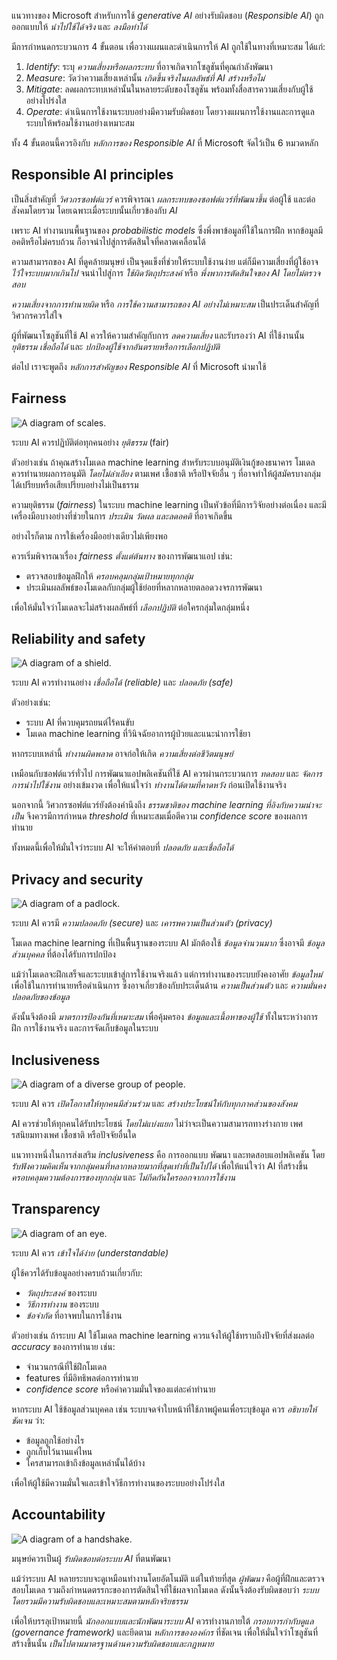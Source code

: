 
แนวทางของ Microsoft สำหรับการใช้ _generative AI_ อย่างรับผิดชอบ (_Responsible AI_) ถูกออกแบบให้ _นำไปใช้ได้จริง_ และ _ลงมือทำได้_

มีการกำหนดกระบวนการ 4 ขั้นตอน เพื่อวางแผนและดำเนินการให้ AI ถูกใช้ในทางที่เหมาะสม ได้แก่:

1. _Identify_: ระบุ _ความเสี่ยงหรือผลกระทบ_ ที่อาจเกิดจากโซลูชันที่คุณกำลังพัฒนา  
2. _Measure_: วัดว่าความเสี่ยงเหล่านั้น _เกิดขึ้นจริงในผลลัพธ์ที่ AI สร้างหรือไม่_  
3. _Mitigate_: ลดผลกระทบเหล่านั้นในหลายระดับของโซลูชัน พร้อมทั้งสื่อสารความเสี่ยงกับผู้ใช้อย่างโปร่งใส  
4. _Operate_: ดำเนินการใช้งานระบบอย่างมีความรับผิดชอบ โดยวางแผนการใช้งานและการดูแลระบบให้พร้อมใช้งานอย่างเหมาะสม

ทั้ง 4 ขั้นตอนนี้ควรอิงกับ _หลักการของ Responsible AI_ ที่ Microsoft จัดไว้เป็น 6 หมวดหลัก

## Responsible AI principles

เป็นสิ่งสำคัญที่ _วิศวกรซอฟต์แวร์_ ควรพิจารณา _ผลกระทบของซอฟต์แวร์ที่พัฒนาขึ้น_ ต่อผู้ใช้ และต่อสังคมโดยรวม โดยเฉพาะเมื่อระบบนั้นเกี่ยวข้องกับ _AI_

เพราะ AI ทำงานบนพื้นฐานของ _probabilistic models_ ซึ่งพึ่งพาข้อมูลที่ใช้ในการฝึก หากข้อมูลมีอคติหรือไม่ครบถ้วน ก็อาจนำไปสู่การตัดสินใจที่คลาดเคลื่อนได้

ความสามารถของ AI ที่ดูคล้ายมนุษย์ เป็นจุดแข็งที่ช่วยให้ระบบใช้งานง่าย แต่ก็มีความเสี่ยงที่ผู้ใช้อาจ _ไว้ใจระบบมากเกินไป_ จนนำไปสู่การ _ใช้ผิดวัตถุประสงค์_ หรือ _พึ่งพาการตัดสินใจของ AI โดยไม่ตรวจสอบ_

_ความเสี่ยงจากการทำนายผิด_ หรือ _การใช้ความสามารถของ AI อย่างไม่เหมาะสม_ เป็นประเด็นสำคัญที่วิศวกรควรใส่ใจ

ผู้ที่พัฒนาโซลูชันที่ใช้ AI ควรให้ความสำคัญกับการ _ลดความเสี่ยง_ และรับรองว่า AI ที่ใช้งานนั้น _ยุติธรรม เชื่อถือได้_ และ _ปกป้องผู้ใช้จากอันตรายหรือการเลือกปฏิบัติ_

ต่อไป เราจะพูดถึง _หลักการสำคัญของ Responsible AI_ ที่ Microsoft นำมาใช้

## Fairness

![A diagram of scales.](https://learn.microsoft.com/en-us/training/wwl-data-ai/fundamentals-generative-ai/media/fairness.png)

ระบบ AI ควรปฏิบัติต่อทุกคนอย่าง _ยุติธรรม_ (fair)

ตัวอย่างเช่น ถ้าคุณสร้างโมเดล machine learning สำหรับระบบอนุมัติเงินกู้ของธนาคาร โมเดลควรทำนายผลการอนุมัติ _โดยไม่ลำเอียง_ ตามเพศ เชื้อชาติ หรือปัจจัยอื่น ๆ ที่อาจทำให้ผู้สมัครบางกลุ่มได้เปรียบหรือเสียเปรียบอย่างไม่เป็นธรรม

ความยุติธรรม (_fairness_) ในระบบ machine learning เป็นหัวข้อที่มีการวิจัยอย่างต่อเนื่อง และมีเครื่องมือบางอย่างที่ช่วยในการ _ประเมิน วัดผล และลดอคติ_ ที่อาจเกิดขึ้น

อย่างไรก็ตาม การใช้เครื่องมืออย่างเดียวไม่เพียงพอ

ควรเริ่มพิจารณาเรื่อง _fairness ตั้งแต่ต้นทาง_ ของการพัฒนาแอป เช่น:

- ตรวจสอบข้อมูลฝึกให้ _ครอบคลุมกลุ่มเป้าหมายทุกกลุ่ม_
- ประเมินผลลัพธ์ของโมเดลกับกลุ่มผู้ใช้ย่อยที่หลากหลายตลอดวงจรการพัฒนา

เพื่อให้มั่นใจว่าโมเดลจะไม่สร้างผลลัพธ์ที่ _เลือกปฏิบัติ_ ต่อใครกลุ่มใดกลุ่มหนึ่ง

## Reliability and safety

![A diagram of a shield.](https://learn.microsoft.com/en-us/training/wwl-data-ai/fundamentals-generative-ai/media/reliability-safety.png)

ระบบ AI ควรทำงานอย่าง _เชื่อถือได้ (reliable)_ และ _ปลอดภัย (safe)_

ตัวอย่างเช่น:

- ระบบ AI ที่ควบคุมรถยนต์ไร้คนขับ  
- โมเดล machine learning ที่วินิจฉัยอาการผู้ป่วยและแนะนำการใช้ยา

หากระบบเหล่านี้ _ทำงานผิดพลาด_ อาจก่อให้เกิด _ความเสี่ยงต่อชีวิตมนุษย์_

เหมือนกับซอฟต์แวร์ทั่วไป การพัฒนาแอปพลิเคชันที่ใช้ AI ควรผ่านกระบวนการ _ทดสอบ_ และ _จัดการการนำไปใช้งาน_ อย่างเข้มงวด เพื่อให้แน่ใจว่า _ทำงานได้ตามที่คาดหวัง_ ก่อนเปิดใช้งานจริง

นอกจากนี้ วิศวกรซอฟต์แวร์ยังต้องคำนึงถึง _ธรรมชาติของ machine learning ที่อิงกับความน่าจะเป็น_ จึงควรมีการกำหนด _threshold_ ที่เหมาะสมเมื่อตีความ _confidence score_ ของผลการทำนาย

ทั้งหมดนี้เพื่อให้มั่นใจว่าระบบ AI จะให้คำตอบที่ _ปลอดภัย และเชื่อถือได้_

## Privacy and security

![A diagram of a padlock.](https://learn.microsoft.com/en-us/training/wwl-data-ai/fundamentals-generative-ai/media/privacy-security.png)

ระบบ AI ควรมี _ความปลอดภัย (secure)_ และ _เคารพความเป็นส่วนตัว (privacy)_

โมเดล machine learning ที่เป็นพื้นฐานของระบบ AI มักต้องใช้ _ข้อมูลจำนวนมาก_ ซึ่งอาจมี _ข้อมูลส่วนบุคคล_ ที่ต้องได้รับการปกป้อง

แม้ว่าโมเดลจะฝึกเสร็จและระบบเข้าสู่การใช้งานจริงแล้ว แต่การทำงานของระบบยังคงอาศัย _ข้อมูลใหม่_ เพื่อใช้ในการทำนายหรือดำเนินการ ซึ่งอาจเกี่ยวข้องกับประเด็นด้าน _ความเป็นส่วนตัว_ และ _ความมั่นคงปลอดภัยของข้อมูล_

ดังนั้นจึงต้องมี _มาตรการป้องกันที่เหมาะสม_ เพื่อคุ้มครอง _ข้อมูลและเนื้อหาของผู้ใช้_  ทั้งในระหว่างการฝึก การใช้งานจริง และการจัดเก็บข้อมูลในระบบ

## Inclusiveness

![A diagram of a diverse group of people.](https://learn.microsoft.com/en-us/training/wwl-data-ai/fundamentals-generative-ai/media/inclusiveness.png)

ระบบ AI ควร _เปิดโอกาสให้ทุกคนมีส่วนร่วม_ และ _สร้างประโยชน์ให้กับทุกภาคส่วนของสังคม_

AI ควรช่วยให้ทุกคนได้รับประโยชน์ _โดยไม่แบ่งแยก_ ไม่ว่าจะเป็นความสามารถทางร่างกาย เพศ รสนิยมทางเพศ เชื้อชาติ หรือปัจจัยอื่นใด

แนวทางหนึ่งในการส่งเสริม _inclusiveness_ คือ การออกแบบ พัฒนา และทดสอบแอปพลิเคชัน โดย _รับฟังความคิดเห็นจากกลุ่มคนที่หลากหลายมากที่สุดเท่าที่เป็นไปได้_  เพื่อให้แน่ใจว่า AI ที่สร้างขึ้น _ครอบคลุมความต้องการของทุกกลุ่ม_ และ _ไม่กีดกันใครออกจากการใช้งาน_

## Transparency

![A diagram of an eye.](https://learn.microsoft.com/en-us/training/wwl-data-ai/fundamentals-generative-ai/media/transparency.png)

ระบบ AI ควร _เข้าใจได้ง่าย (understandable)_

ผู้ใช้ควรได้รับข้อมูลอย่างครบถ้วนเกี่ยวกับ:

- _วัตถุประสงค์_ ของระบบ  
- _วิธีการทำงาน_ ของระบบ  
- _ข้อจำกัด_ ที่อาจพบในการใช้งาน

ตัวอย่างเช่น ถ้าระบบ AI ใช้โมเดล machine learning  ควรแจ้งให้ผู้ใช้ทราบถึงปัจจัยที่ส่งผลต่อ _accuracy_ ของการทำนาย เช่น:

- จำนวนกรณีที่ใช้ฝึกโมเดล  
- features ที่มีอิทธิพลต่อการทำนาย  
- _confidence score_ หรือค่าความมั่นใจของแต่ละคำทำนาย

หากระบบ AI ใช้ข้อมูลส่วนบุคคล เช่น ระบบจดจำใบหน้าที่ใช้ภาพผู้คนเพื่อระบุข้อมูล  ควร _อธิบายให้ชัดเจน_ ว่า:

- ข้อมูลถูกใช้อย่างไร  
- ถูกเก็บไว้นานแค่ไหน  
- ใครสามารถเข้าถึงข้อมูลเหล่านั้นได้บ้าง

เพื่อให้ผู้ใช้มีความมั่นใจและเข้าใจวิธีการทำงานของระบบอย่างโปร่งใส

## Accountability

![A diagram of a handshake.](https://learn.microsoft.com/en-us/training/wwl-data-ai/fundamentals-generative-ai/media/accountability.png)

มนุษย์ควรเป็นผู้ _รับผิดชอบต่อระบบ AI_ ที่ตนพัฒนา

แม้ว่าระบบ AI หลายระบบจะดูเหมือนทำงานโดยอัตโนมัติ แต่ในท้ายที่สุด _ผู้พัฒนา_ คือผู้ที่ฝึกและตรวจสอบโมเดล รวมถึงกำหนดตรรกะของการตัดสินใจที่ใช้ผลจากโมเดล ดังนั้นจึงต้องรับผิดชอบว่า _ระบบโดยรวมมีความรับผิดชอบและเหมาะสมตามหลักจริยธรรม_

เพื่อให้บรรลุเป้าหมายนี้ _นักออกแบบและนักพัฒนาระบบ AI_ ควรทำงานภายใต้ _กรอบการกำกับดูแล (governance framework)_ และยึดตาม _หลักการขององค์กร_ ที่ชัดเจน เพื่อให้มั่นใจว่าโซลูชันที่สร้างขึ้นนั้น _เป็นไปตามมาตรฐานด้านความรับผิดชอบและกฎหมาย_
